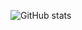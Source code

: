 ![GitHub stats](https://github-readme-stats.vercel.app/api?username=richardscholten&count_private=true&hide=stars)
